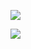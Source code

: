 ![][2]

![][1]

 [2]: https://github.com/gravityonmars/wp-svbtle/raw/master/wp-svbtle/screenshot-2.png
 [1]: https://github.com/gravityonmars/wp-svbtle/raw/master/wp-svbtle/screenshot-1.png
